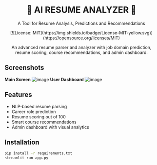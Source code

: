 
<div align="center">
  <h1>🌴 AI RESUME ANALYZER 🌴</h1>
  <p>A Tool for Resume Analysis, Predictions and Recommendations</p>
  <!-- Badges -->
 [![License: MIT](https://img.shields.io/badge/License-MIT-yellow.svg)](https://opensource.org/licenses/MIT)

An advanced resume parser and analyzer with job domain prediction, resume scoring, course recommendations, and admin dashboard.
</div>

## Screenshots
**Main Screen**
![image](https://github.com/user-attachments/assets/4b832c70-9b42-4822-a1b8-5cc2b343ff9d)
**User Dashboard**
![image](https://github.com/user-attachments/assets/fa8ee629-568b-4f08-990f-3bf605c2a77f)

## Features
- NLP-based resume parsing
- Career role prediction
- Resume scoring out of 100
- Smart course recommendations
- Admin dashboard with visual analytics

## Installation
```bash
pip install -r requirements.txt
streamlit run app.py
```
